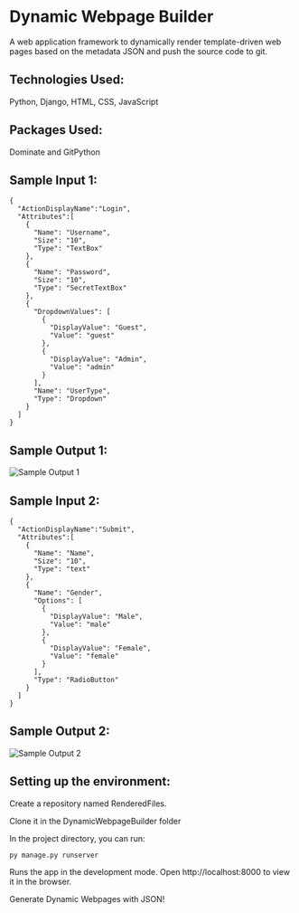 # Dynamic Webpage Builder

A web application framework to dynamically render template-driven web
pages based on the metadata JSON and push the source code to git.

## Technologies Used:
Python, Django, HTML, CSS, JavaScript

## Packages Used:
Dominate and GitPython

## Sample Input 1:

```
{
  "ActionDisplayName":"Login",
  "Attributes":[
    {
      "Name": "Username",
      "Size": "10",
      "Type": "TextBox"
    },
    {
      "Name": "Password",
      "Size": "10",
      "Type": "SecretTextBox"
    },
    {
      "DropdownValues": [
        {
          "DisplayValue": "Guest",
          "Value": "guest"
        },
        {
          "DisplayValue": "Admin",
          "Value": "admin"
        }
      ],
      "Name": "UserType",
      "Type": "Dropdown"
    }
  ]
}
```

## Sample Output 1:

![Sample Output 1](https://user-images.githubusercontent.com/33464442/121712976-f3bf4c80-caf9-11eb-98d0-b915a94674bd.png)

## Sample Input 2:

```
{
  "ActionDisplayName":"Submit",
  "Attributes":[
    {
      "Name": "Name",
      "Size": "10",
      "Type": "text"
    },
    {
      "Name": "Gender",
      "Options": [
        {
          "DisplayValue": "Male",
          "Value": "male"
        },
        {
          "DisplayValue": "Female",
          "Value": "female"
        }
      ],
      "Type": "RadioButton"
    }
  ]
}
```

## Sample Output 2:

![Sample Output 2](https://user-images.githubusercontent.com/33464442/121713223-40a32300-cafa-11eb-9d96-1399a68c2d58.png)

## Setting up the environment:

Create a repository named RenderedFiles.

Clone it in the DynamicWebpageBuilder folder

In the project directory, you can run:

```
py manage.py runserver
```

Runs the app in the development mode.
Open http://localhost:8000 to view it in the browser.

Generate Dynamic Webpages with JSON!
